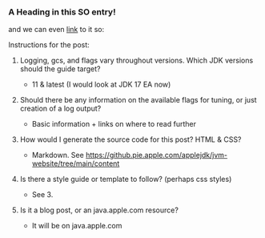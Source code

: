 ### <a name="head1234"></a>A Heading in this SO entry!

and we can even [link](#head1234) to it so:


Instructions for the post:

1. Logging, gcs, and flags vary throughout versions. Which JDK versions should the guide target?
    - 11 & latest (I would look at JDK 17 EA now)


2. Should there be any information on the available flags for tuning, or just creation of a log output?
    - Basic information + links on where to read further

3. How would I generate the source code for this post? HTML & CSS?
    - Markdown. See https://github.pie.apple.com/applejdk/jvm-website/tree/main/content

4. Is there a style guide or template to follow? (perhaps css styles)
    - See 3.

5. Is it a blog post, or an java.apple.com resource?
    - It will be on java.apple.com
    
